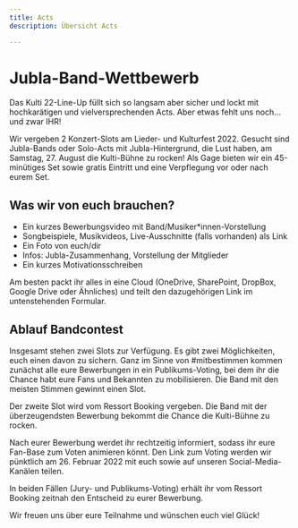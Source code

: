 ```yaml
---
title: Acts
description: Übersicht Acts

---
```

# Jubla-Band-Wettbewerb

Das Kulti 22-Line-Up füllt sich so langsam aber sicher und lockt mit hochkarätigen und vielversprechenden Acts. Aber etwas fehlt uns noch… und zwar IHR!

Wir vergeben 2 Konzert-Slots am Lieder- und Kulturfest 2022. Gesucht sind Jubla-Bands oder Solo-Acts mit Jubla-Hintergrund, die Lust haben, am Samstag, 27. August die Kulti-Bühne zu rocken! Als Gage bieten wir ein 45-minütiges Set sowie gratis Eintritt und eine Verpflegung vor oder nach eurem Set.

## Was wir von euch brauchen?

* Ein kurzes Bewerbungsvideo mit Band/Musiker*innen-Vorstellung
* Songbeispiele, Musikvideos, Live-Ausschnitte (falls vorhanden) als Link
* Ein Foto von euch/dir
* Infos: Jubla-Zusammenhang, Vorstellung der Mitglieder
* Ein kurzes Motivationsschreiben

Am besten packt ihr alles in eine Cloud (OneDrive, SharePoint, DropBox, Google Drive oder Ähnliches) und teilt den dazugehörigen Link im untenstehenden Formular.

## Ablauf Bandcontest

Insgesamt stehen zwei Slots zur Verfügung. Es gibt zwei Möglichkeiten, euch einen davon zu sichern. Ganz im Sinne von #mitbestimmen kommen zunächst alle eure Bewerbungen in ein Publikums-Voting, bei dem ihr die Chance habt eure Fans und Bekannten zu mobilisieren. Die Band mit den meisten Stimmen gewinnt einen Slot.

Der zweite Slot wird vom Ressort Booking vergeben. Die Band mit der überzeugendsten Bewerbung bekommt die Chance die Kulti-Bühne zu rocken.

Nach eurer Bewerbung werdet ihr rechtzeitig informiert, sodass ihr eure Fan-Base zum Voten animieren könnt. Den Link zum Voting werden wir pünktlich am 26. Februar 2022 mit euch sowie auf unseren Social-Media-Kanälen teilen.

In beiden Fällen (Jury- und Publikums-Voting) erhält ihr vom Ressort Booking zeitnah den Entscheid zu eurer Bewerbung.

Wir freuen uns über eure Teilnahme und wünschen euch viel Glück!